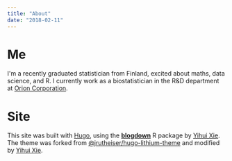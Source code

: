 ```yaml
---
title: "About"
date: "2018-02-11"
---
```


# Me

I'm a recently graduated statistician from Finland, excited about maths, data science, and R. I currently work as a biostatistician in the R&D department at [Orion Corporation](https://www.orion.fi/en).

# Site

This site was built with [Hugo](https://gohugo.io/), using the [**blogdown**](https://github.com/rstudio/blogdown) R package by [Yihui Xie](https://yihui.name). The theme was forked from [@jrutheiser/hugo-lithium-theme](https://github.com/jrutheiser/hugo-lithium-theme) and modified by [Yihui Xie](https://github.com/yihui/hugo-lithium-theme).

